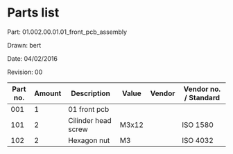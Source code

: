 # Parts list

Part: 01.002.00.01.01_front_pcb_assembly

Drawn: bert

Date: 04/02/2016

Revision: 00

| Part no. | Amount | Description | Value | Vendor | Vendor no. / Standard |
|----------|--------|-------------|-------|--------|-----------------------|
| 001 | 1 | 01 front pcb | | | |
| 101 | 2 | Cilinder head screw | M3x12 | | ISO 1580 |
| 102 | 2 | Hexagon nut | M3 | | ISO 4032 |
